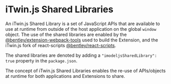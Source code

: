 # iTwin.js Shared Libraries

An iTwin.js Shared Library is a set of JavaScript APIs that are available to use at runtime from outside of the host application on the global `window` object. The use of the shared libraries are enabled by the [@bentley/extension-webpack-tools](https://www.npmjs.com/package/@bentley/extension-webpack-tools) used to build the Extension, and the iTwin.js fork of react-scripts [@bentley/react-scripts](https://www.npmjs.com/package/@bentley/react-scripts/v/3.4.1).

The shared libraries are denoted by adding a `"imodeljsSharedLibrary": true` property in the `package.json`.

The concept of iTwin.js Shared Libraries enables the re-use of APIs/objects at runtime for both applications and Extensions to share.
